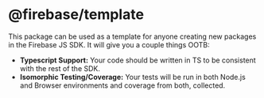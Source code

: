 # @firebase/template

This package can be used as a template for anyone creating new packages in the
Firebase JS SDK. It will give you a couple things OOTB:

- **Typescript Support:** Your code should be written in TS to be consistent
  with the rest of the SDK.
- **Isomorphic Testing/Coverage:** Your tests will be run in both Node.js and
  Browser environments and coverage from both, collected.

